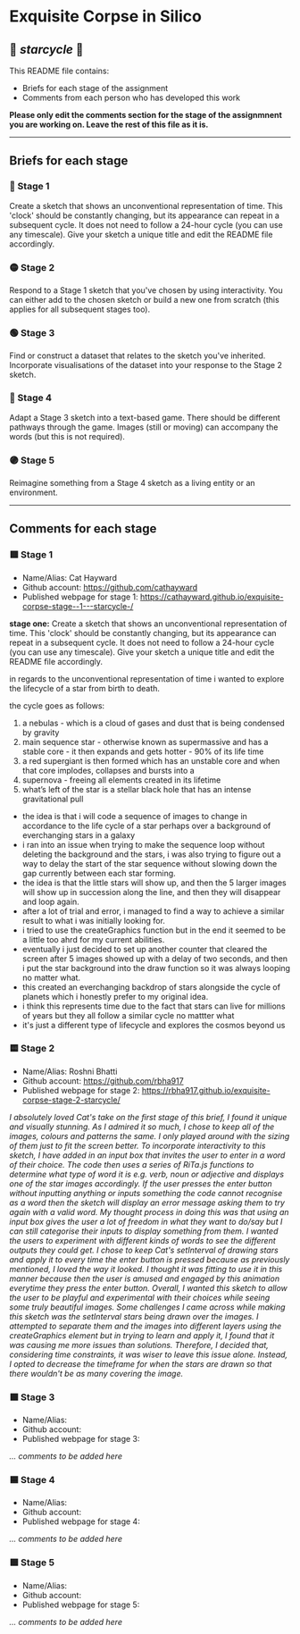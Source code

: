 # Exquisite Corpse in Silico
## 🔻 *starcycle* 🔻

This README file contains:
- Briefs for each stage of the assignment
- Comments from each person who has developed this work

**Please only edit the comments section for the stage of the assignmnent you are working on. Leave the rest of this file as it is.**

*****
## Briefs for each stage

### 🔴 Stage 1
Create a sketch that shows an unconventional representation of time. This 'clock' should be constantly changing, but its appearance can repeat in a subsequent cycle. It does not need to follow a 24-hour cycle (you can use any timescale). Give your sketch a unique title and edit the README file accordingly.

### 🟡 Stage 2
Respond to a Stage 1 sketch that you've chosen by using interactivity. You can either add to the chosen sketch or build a new one from scratch (this applies for all subsequent stages too).

### 🟢 Stage 3
Find or construct a dataset that relates to the sketch you've inherited. Incorporate visualisations of the dataset into your response to the Stage 2 sketch.

### 🔵 Stage 4
Adapt a Stage 3 sketch into a text-based game. There should be different pathways through the game. Images (still or moving) can accompany the words (but this is not required).

### 🟣 Stage 5
Reimagine something from a Stage 4 sketch as a living entity or an environment.

*****
## Comments for each stage

### 🟥 Stage 1
- Name/Alias: Cat Hayward
- Github account: https://github.com/cathayward
- Published webpage for stage 1: https://cathayward.github.io/exquisite-corpse-stage--1---starcycle-/

**stage one:**
Create a sketch that shows an unconventional representation of time. This 'clock' should be constantly changing, but its appearance can repeat in a subsequent cycle. It does not need to follow a 24-hour cycle (you can use any timescale). Give your sketch a unique title and edit the README file accordingly.

in regards to the unconventional representation of time i wanted to explore the lifecycle of a star from birth to death.

the cycle goes as follows:
1. a nebulas - which is a cloud of gases and dust that is being condensed by gravity
2. main sequence star - otherwise known as supermassive  and has a stable core - it then expands and gets hotter - 90% of its life time
3. a red supergiant is then formed which has an unstable core and when that core implodes, collapses and bursts into a
4. supernova - freeing all elements created in its lifetime
5. what’s left of the star is a stellar black hole that has an intense gravitational pull

- the idea is that i will code a sequence of images to change in accordance to the life cycle of a star perhaps over a background of everchanging stars in a galaxy
- i ran into an issue when trying to make the sequence loop without deleting the background and the stars, i was also trying to figure out a way to delay the start of the star sequence without slowing down the gap currently between each star forming.
- the idea is that the little stars will show up, and then the 5 larger images will show up in succession along the line, and then they will disappear and loop again.
- after a lot of trial and error, i managed to find a way to achieve a similar result to what i was  initially looking for. 
- i tried to use the createGraphics function but in the end it seemed to be a little too ahrd for my current abilities.
- eventually i just decided to set up another counter that cleared the screen after 5 images showed up with a delay of two seconds, and then i put the star background into the draw function so it was always looping no matter what.
- this created an everchanging backdrop of stars alongside the cycle of planets which i honestly prefer to my original idea.
- i think this represents time due to the fact that stars can live for millions of years but they all follow a similar cycle no mattter what
- it's just a different type of lifecycle and explores the cosmos beyond us

### 🟨 Stage 2
- Name/Alias: Roshni Bhatti
- Github account: https://github.com/rbha917 
- Published webpage for stage 2: https://rbha917.github.io/exquisite-corpse-stage-2-starcycle/

*I absolutely loved Cat's take on the first stage of this brief, I found it unique and visually stunning. As I admired it so much, I chose to keep all of the images, colours and patterns the same. I only played around with the sizing of them just to fit the screen better. To incorporate interactivity to this sketch, I have added in an input box that invites the user to enter in a word of their choice. The code then uses a series of RiTa.js functions to determine what type of word it is e.g. verb, noun or adjective and displays one of the star images accordingly. If the user presses the enter button without inputting anything or inputs something the code cannot recognise as a word then the sketch will display an error message asking them to try again with a valid word. My thought process in doing this was that using an input box gives the user a lot of freedom in what they want to do/say but I can still categorise their inputs to display something from them. I wanted the users to experiment with different kinds of words to see the different outputs they could get. I chose to keep Cat's setInterval of drawing stars and apply it to every time the enter button is pressed because as previously mentioned, I loved the way it looked. I thought it was fitting to use it in this manner because then the user is amused and engaged by this animation everytime they press the enter button. Overall, I wanted this sketch to allow the user to be playful and experimental with their choices while seeing some truly beautiful images. Some challenges I came across while making this sketch was the setInterval stars being drawn over the images. I attempted to separate them and the images into different layers using the createGraphics element but in trying to learn and apply it, I found that it was causing me more issues than solutions. Therefore, I decided that, considering time constraints, it was wiser to leave this issue alone. Instead, I opted to decrease the timeframe for when the stars are drawn so that there wouldn't be as many covering the image.*

### 🟩 Stage 3
- Name/Alias:
- Github account:
- Published webpage for stage 3:

*... comments to be added here*

### 🟦 Stage 4
- Name/Alias:
- Github account:
- Published webpage for stage 4:

*... comments to be added here*

### 🟪 Stage 5
- Name/Alias:
- Github account:
- Published webpage for stage 5:

*... comments to be added here*
